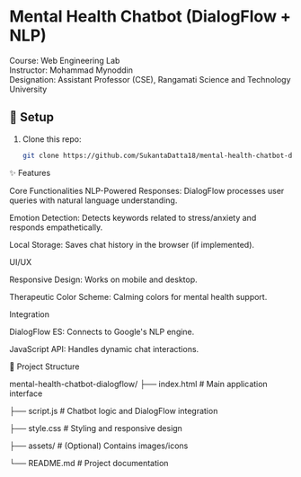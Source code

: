 # Mental Health Chatbot (DialogFlow + NLP)  

Course: Web Engineering Lab  
Instructor: Mohammad Mynoddin  
Designation: Assistant Professor (CSE), Rangamati Science and Technology University  

## 🚀 Setup  
1. Clone this repo:  
   ```bash
   git clone https://github.com/SukantaDatta18/mental-health-chatbot-dialogflow.git

✨ Features

Core Functionalities
NLP-Powered Responses: DialogFlow processes user queries with natural language understanding.

Emotion Detection: Detects keywords related to stress/anxiety and responds empathetically.

Local Storage: Saves chat history in the browser (if implemented).

UI/UX

Responsive Design: Works on mobile and desktop.

Therapeutic Color Scheme: Calming colors for mental health support.

Integration

DialogFlow ES: Connects to Google's NLP engine.

JavaScript API: Handles dynamic chat interactions.

📁 Project Structure

mental-health-chatbot-dialogflow/
├── index.html         # Main application interface

├── script.js          # Chatbot logic and DialogFlow integration

├── style.css          # Styling and responsive design

├── assets/            # (Optional) Contains images/icons

└── README.md          # Project documentation
